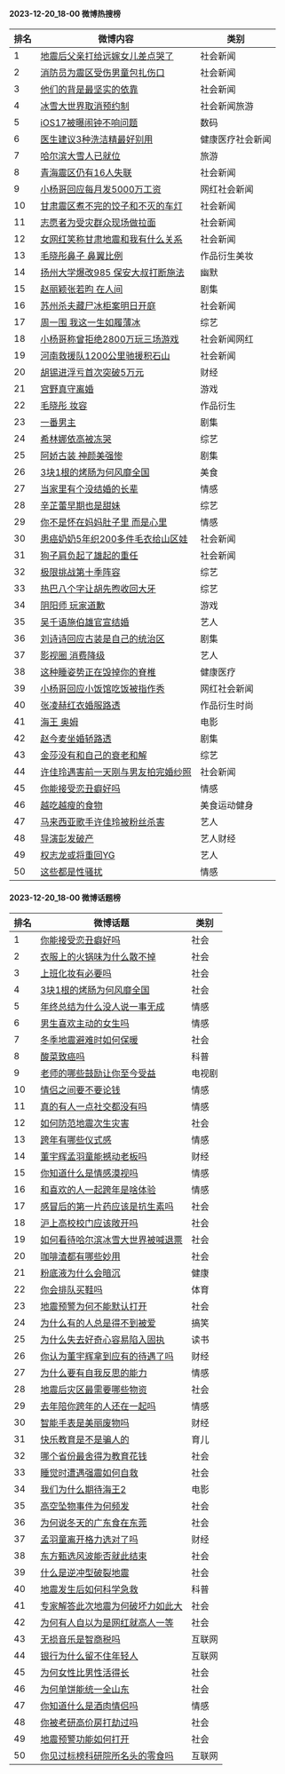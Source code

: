 #### 2023-12-20_18-00  微博热搜榜

| 排名 | 微博内容 | 类别 |
| --- | --- | --- |
| 1 | [地震后父亲打给远嫁女儿差点哭了](https://s.weibo.com/weibo?q=%23%E5%9C%B0%E9%9C%87%E5%90%8E%E7%88%B6%E4%BA%B2%E6%89%93%E7%BB%99%E8%BF%9C%E5%AB%81%E5%A5%B3%E5%84%BF%E5%B7%AE%E7%82%B9%E5%93%AD%E4%BA%86%23) | 社会新闻 |
| 2 | [消防员为震区受伤男童包扎伤口](https://s.weibo.com/weibo?q=%23%E6%B6%88%E9%98%B2%E5%91%98%E4%B8%BA%E9%9C%87%E5%8C%BA%E5%8F%97%E4%BC%A4%E7%94%B7%E7%AB%A5%E5%8C%85%E6%89%8E%E4%BC%A4%E5%8F%A3%23) | 社会新闻 |
| 3 | [他们的背是最坚实的依靠](https://s.weibo.com/weibo?q=%23%E4%BB%96%E4%BB%AC%E7%9A%84%E8%83%8C%E6%98%AF%E6%9C%80%E5%9D%9A%E5%AE%9E%E7%9A%84%E4%BE%9D%E9%9D%A0%23) | 社会新闻 |
| 4 | [冰雪大世界取消预约制](https://s.weibo.com/weibo?q=%23%E5%86%B0%E9%9B%AA%E5%A4%A7%E4%B8%96%E7%95%8C%E5%8F%96%E6%B6%88%E9%A2%84%E7%BA%A6%E5%88%B6%23) | 社会新闻旅游 |
| 5 | [iOS17被曝闹钟不响问题](https://s.weibo.com/weibo?q=%23iOS17%E8%A2%AB%E6%9B%9D%E9%97%B9%E9%92%9F%E4%B8%8D%E5%93%8D%E9%97%AE%E9%A2%98%23) | 数码 |
| 6 | [医生建议3种洗洁精最好别用](https://s.weibo.com/weibo?q=%23%E5%8C%BB%E7%94%9F%E5%BB%BA%E8%AE%AE3%E7%A7%8D%E6%B4%97%E6%B4%81%E7%B2%BE%E6%9C%80%E5%A5%BD%E5%88%AB%E7%94%A8%23) | 健康医疗社会新闻 |
| 7 | [哈尔滨大雪人已就位](https://s.weibo.com/weibo?q=%23%E5%93%88%E5%B0%94%E6%BB%A8%E5%A4%A7%E9%9B%AA%E4%BA%BA%E5%B7%B2%E5%B0%B1%E4%BD%8D%23) | 旅游 |
| 8 | [青海震区仍有16人失联](https://s.weibo.com/weibo?q=%23%E9%9D%92%E6%B5%B7%E9%9C%87%E5%8C%BA%E4%BB%8D%E6%9C%8916%E4%BA%BA%E5%A4%B1%E8%81%94%23) | 社会新闻 |
| 9 | [小杨哥回应每月发5000万工资](https://s.weibo.com/weibo?q=%23%E5%B0%8F%E6%9D%A8%E5%93%A5%E5%9B%9E%E5%BA%94%E6%AF%8F%E6%9C%88%E5%8F%915000%E4%B8%87%E5%B7%A5%E8%B5%84%23) | 网红社会新闻 |
| 10 | [甘肃震区煮不完的饺子和不灭的车灯](https://s.weibo.com/weibo?q=%23%E7%94%98%E8%82%83%E9%9C%87%E5%8C%BA%E7%85%AE%E4%B8%8D%E5%AE%8C%E7%9A%84%E9%A5%BA%E5%AD%90%E5%92%8C%E4%B8%8D%E7%81%AD%E7%9A%84%E8%BD%A6%E7%81%AF%23) | 社会新闻 |
| 11 | [志愿者为受灾群众现场做拉面](https://s.weibo.com/weibo?q=%23%E5%BF%97%E6%84%BF%E8%80%85%E4%B8%BA%E5%8F%97%E7%81%BE%E7%BE%A4%E4%BC%97%E7%8E%B0%E5%9C%BA%E5%81%9A%E6%8B%89%E9%9D%A2%23) | 社会新闻 |
| 12 | [女网红笑称甘肃地震和我有什么关系](https://s.weibo.com/weibo?q=%23%E5%A5%B3%E7%BD%91%E7%BA%A2%E7%AC%91%E7%A7%B0%E7%94%98%E8%82%83%E5%9C%B0%E9%9C%87%E5%92%8C%E6%88%91%E6%9C%89%E4%BB%80%E4%B9%88%E5%85%B3%E7%B3%BB%23) | 社会新闻 |
| 13 | [毛晓彤鼻子 鼻翼比例](https://s.weibo.com/weibo?q=%23%E6%AF%9B%E6%99%93%E5%BD%A4%E9%BC%BB%E5%AD%90%20%E9%BC%BB%E7%BF%BC%E6%AF%94%E4%BE%8B%23) | 作品衍生美妆 |
| 14 | [扬州大学爆改985 保安大叔打断施法](https://s.weibo.com/weibo?q=%23%E6%89%AC%E5%B7%9E%E5%A4%A7%E5%AD%A6%E7%88%86%E6%94%B9985%20%E4%BF%9D%E5%AE%89%E5%A4%A7%E5%8F%94%E6%89%93%E6%96%AD%E6%96%BD%E6%B3%95%23) | 幽默 |
| 15 | [赵丽颖张若昀 在人间](https://s.weibo.com/weibo?q=%23%E8%B5%B5%E4%B8%BD%E9%A2%96%E5%BC%A0%E8%8B%A5%E6%98%80%20%E5%9C%A8%E4%BA%BA%E9%97%B4%23) | 剧集 |
| 16 | [苏州杀夫藏尸冰柜案明日开庭](https://s.weibo.com/weibo?q=%23%E8%8B%8F%E5%B7%9E%E6%9D%80%E5%A4%AB%E8%97%8F%E5%B0%B8%E5%86%B0%E6%9F%9C%E6%A1%88%E6%98%8E%E6%97%A5%E5%BC%80%E5%BA%AD%23) | 社会新闻 |
| 17 | [周一围 我这一生如履薄冰](https://s.weibo.com/weibo?q=%23%E5%91%A8%E4%B8%80%E5%9B%B4%20%E6%88%91%E8%BF%99%E4%B8%80%E7%94%9F%E5%A6%82%E5%B1%A5%E8%96%84%E5%86%B0%23) | 综艺 |
| 18 | [小杨哥称曾拒绝2800万玩三场游戏](https://s.weibo.com/weibo?q=%23%E5%B0%8F%E6%9D%A8%E5%93%A5%E7%A7%B0%E6%9B%BE%E6%8B%92%E7%BB%9D2800%E4%B8%87%E7%8E%A9%E4%B8%89%E5%9C%BA%E6%B8%B8%E6%88%8F%23) | 社会新闻网红 |
| 19 | [河南救援队1200公里驰援积石山](https://s.weibo.com/weibo?q=%23%E6%B2%B3%E5%8D%97%E6%95%91%E6%8F%B4%E9%98%9F1200%E5%85%AC%E9%87%8C%E9%A9%B0%E6%8F%B4%E7%A7%AF%E7%9F%B3%E5%B1%B1%23) | 社会新闻 |
| 20 | [胡锡进浮亏首次突破5万元](https://s.weibo.com/weibo?q=%23%E8%83%A1%E9%94%A1%E8%BF%9B%E6%B5%AE%E4%BA%8F%E9%A6%96%E6%AC%A1%E7%AA%81%E7%A0%B45%E4%B8%87%E5%85%83%23) | 财经 |
| 21 | [宫野真守离婚](https://s.weibo.com/weibo?q=%23%E5%AE%AB%E9%87%8E%E7%9C%9F%E5%AE%88%E7%A6%BB%E5%A9%9A%23) | 游戏 |
| 22 | [毛晓彤 妆容](https://s.weibo.com/weibo?q=%23%E6%AF%9B%E6%99%93%E5%BD%A4%20%E5%A6%86%E5%AE%B9%23) | 作品衍生 |
| 23 | [一番男主](https://s.weibo.com/weibo?q=%23%E4%B8%80%E7%95%AA%E7%94%B7%E4%B8%BB%23) | 剧集 |
| 24 | [希林娜依高被冻哭](https://s.weibo.com/weibo?q=%23%E5%B8%8C%E6%9E%97%E5%A8%9C%E4%BE%9D%E9%AB%98%E8%A2%AB%E5%86%BB%E5%93%AD%23) | 综艺 |
| 25 | [阿娇古装 神颜美强惨](https://s.weibo.com/weibo?q=%23%E9%98%BF%E5%A8%87%E5%8F%A4%E8%A3%85%20%E7%A5%9E%E9%A2%9C%E7%BE%8E%E5%BC%BA%E6%83%A8%23) | 剧集 |
| 26 | [3块1根的烤肠为何风靡全国](https://s.weibo.com/weibo?q=%233%E5%9D%971%E6%A0%B9%E7%9A%84%E7%83%A4%E8%82%A0%E4%B8%BA%E4%BD%95%E9%A3%8E%E9%9D%A1%E5%85%A8%E5%9B%BD%23) | 美食 |
| 27 | [当家里有个没结婚的长辈](https://s.weibo.com/weibo?q=%23%E5%BD%93%E5%AE%B6%E9%87%8C%E6%9C%89%E4%B8%AA%E6%B2%A1%E7%BB%93%E5%A9%9A%E7%9A%84%E9%95%BF%E8%BE%88%23) | 情感 |
| 28 | [辛芷蕾早期也是甜妹](https://s.weibo.com/weibo?q=%23%E8%BE%9B%E8%8A%B7%E8%95%BE%E6%97%A9%E6%9C%9F%E4%B9%9F%E6%98%AF%E7%94%9C%E5%A6%B9%23) | 综艺 |
| 29 | [你不是怀在妈妈肚子里 而是心里](https://s.weibo.com/weibo?q=%23%E4%BD%A0%E4%B8%8D%E6%98%AF%E6%80%80%E5%9C%A8%E5%A6%88%E5%A6%88%E8%82%9A%E5%AD%90%E9%87%8C%20%E8%80%8C%E6%98%AF%E5%BF%83%E9%87%8C%23) | 情感 |
| 30 | [患癌奶奶5年织200多件毛衣给山区娃](https://s.weibo.com/weibo?q=%23%E6%82%A3%E7%99%8C%E5%A5%B6%E5%A5%B65%E5%B9%B4%E7%BB%87200%E5%A4%9A%E4%BB%B6%E6%AF%9B%E8%A1%A3%E7%BB%99%E5%B1%B1%E5%8C%BA%E5%A8%83%23) | 社会新闻 |
| 31 | [狗子肩负起了雄起的重任](https://s.weibo.com/weibo?q=%23%E7%8B%97%E5%AD%90%E8%82%A9%E8%B4%9F%E8%B5%B7%E4%BA%86%E9%9B%84%E8%B5%B7%E7%9A%84%E9%87%8D%E4%BB%BB%23) | 社会新闻 |
| 32 | [极限挑战第十季阵容](https://s.weibo.com/weibo?q=%23%E6%9E%81%E9%99%90%E6%8C%91%E6%88%98%E7%AC%AC%E5%8D%81%E5%AD%A3%E9%98%B5%E5%AE%B9%23) | 综艺 |
| 33 | [热巴八个字让胡先煦收回大牙](https://s.weibo.com/weibo?q=%23%E7%83%AD%E5%B7%B4%E5%85%AB%E4%B8%AA%E5%AD%97%E8%AE%A9%E8%83%A1%E5%85%88%E7%85%A6%E6%94%B6%E5%9B%9E%E5%A4%A7%E7%89%99%23) | 综艺 |
| 34 | [阴阳师 玩家道歉](https://s.weibo.com/weibo?q=%23%E9%98%B4%E9%98%B3%E5%B8%88%20%E7%8E%A9%E5%AE%B6%E9%81%93%E6%AD%89%23) | 游戏 |
| 35 | [吴千语施伯雄官宣结婚](https://s.weibo.com/weibo?q=%23%E5%90%B4%E5%8D%83%E8%AF%AD%E6%96%BD%E4%BC%AF%E9%9B%84%E5%AE%98%E5%AE%A3%E7%BB%93%E5%A9%9A%23) | 艺人 |
| 36 | [刘诗诗回应古装是自己的统治区](https://s.weibo.com/weibo?q=%23%E5%88%98%E8%AF%97%E8%AF%97%E5%9B%9E%E5%BA%94%E5%8F%A4%E8%A3%85%E6%98%AF%E8%87%AA%E5%B7%B1%E7%9A%84%E7%BB%9F%E6%B2%BB%E5%8C%BA%23) | 剧集 |
| 37 | [影视圈 消费降级](https://s.weibo.com/weibo?q=%23%E5%BD%B1%E8%A7%86%E5%9C%88%20%E6%B6%88%E8%B4%B9%E9%99%8D%E7%BA%A7%23) | 艺人 |
| 38 | [这种睡姿势正在毁掉你的脊椎](https://s.weibo.com/weibo?q=%23%E8%BF%99%E7%A7%8D%E7%9D%A1%E5%A7%BF%E5%8A%BF%E6%AD%A3%E5%9C%A8%E6%AF%81%E6%8E%89%E4%BD%A0%E7%9A%84%E8%84%8A%E6%A4%8E%23) | 健康医疗 |
| 39 | [小杨哥回应小饭馆吃饭被指作秀](https://s.weibo.com/weibo?q=%23%E5%B0%8F%E6%9D%A8%E5%93%A5%E5%9B%9E%E5%BA%94%E5%B0%8F%E9%A5%AD%E9%A6%86%E5%90%83%E9%A5%AD%E8%A2%AB%E6%8C%87%E4%BD%9C%E7%A7%80%23) | 网红社会新闻 |
| 40 | [张凌赫红衣婚服路透](https://s.weibo.com/weibo?q=%23%E5%BC%A0%E5%87%8C%E8%B5%AB%E7%BA%A2%E8%A1%A3%E5%A9%9A%E6%9C%8D%E8%B7%AF%E9%80%8F%23) | 作品衍生时尚 |
| 41 | [海王 奥姆](https://s.weibo.com/weibo?q=%23%E6%B5%B7%E7%8E%8B%20%E5%A5%A5%E5%A7%86%23) | 电影 |
| 42 | [赵今麦坐婚轿路透](https://s.weibo.com/weibo?q=%23%E8%B5%B5%E4%BB%8A%E9%BA%A6%E5%9D%90%E5%A9%9A%E8%BD%BF%E8%B7%AF%E9%80%8F%23) | 剧集 |
| 43 | [金莎没有和自己的衰老和解](https://s.weibo.com/weibo?q=%23%E9%87%91%E8%8E%8E%E6%B2%A1%E6%9C%89%E5%92%8C%E8%87%AA%E5%B7%B1%E7%9A%84%E8%A1%B0%E8%80%81%E5%92%8C%E8%A7%A3%23) | 综艺 |
| 44 | [许佳玲遇害前一天刚与男友拍完婚纱照](https://s.weibo.com/weibo?q=%23%E8%AE%B8%E4%BD%B3%E7%8E%B2%E9%81%87%E5%AE%B3%E5%89%8D%E4%B8%80%E5%A4%A9%E5%88%9A%E4%B8%8E%E7%94%B7%E5%8F%8B%E6%8B%8D%E5%AE%8C%E5%A9%9A%E7%BA%B1%E7%85%A7%23) | 社会新闻 |
| 45 | [你能接受恋丑癖好吗](https://s.weibo.com/weibo?q=%23%E4%BD%A0%E8%83%BD%E6%8E%A5%E5%8F%97%E6%81%8B%E4%B8%91%E7%99%96%E5%A5%BD%E5%90%97%23) | 情感 |
| 46 | [越吃越瘦的食物](https://s.weibo.com/weibo?q=%23%E8%B6%8A%E5%90%83%E8%B6%8A%E7%98%A6%E7%9A%84%E9%A3%9F%E7%89%A9%23) | 美食运动健身 |
| 47 | [马来西亚歌手许佳玲被粉丝杀害](https://s.weibo.com/weibo?q=%23%E9%A9%AC%E6%9D%A5%E8%A5%BF%E4%BA%9A%E6%AD%8C%E6%89%8B%E8%AE%B8%E4%BD%B3%E7%8E%B2%E8%A2%AB%E7%B2%89%E4%B8%9D%E6%9D%80%E5%AE%B3%23) | 艺人 |
| 48 | [导演彭发破产](https://s.weibo.com/weibo?q=%23%E5%AF%BC%E6%BC%94%E5%BD%AD%E5%8F%91%E7%A0%B4%E4%BA%A7%23) | 艺人财经 |
| 49 | [权志龙或将重回YG](https://s.weibo.com/weibo?q=%23%E6%9D%83%E5%BF%97%E9%BE%99%E6%88%96%E5%B0%86%E9%87%8D%E5%9B%9EYG%23) | 艺人 |
| 50 | [这些都是性骚扰](https://s.weibo.com/weibo?q=%23%E8%BF%99%E4%BA%9B%E9%83%BD%E6%98%AF%E6%80%A7%E9%AA%9A%E6%89%B0%23) | 情感 |
#### 2023-12-20_18-00  微博话题榜

| 排名 | 微博话题 | 类别 |
| --- | --- | --- |
| 1 | [你能接受恋丑癖好吗](https://s.weibo.com/weibo?q=%23%E4%BD%A0%E8%83%BD%E6%8E%A5%E5%8F%97%E6%81%8B%E4%B8%91%E7%99%96%E5%A5%BD%E5%90%97%23) | 社会|1 |
| 2 | [衣服上的火锅味为什么散不掉](https://s.weibo.com/weibo?q=%23%E8%A1%A3%E6%9C%8D%E4%B8%8A%E7%9A%84%E7%81%AB%E9%94%85%E5%91%B3%E4%B8%BA%E4%BB%80%E4%B9%88%E6%95%A3%E4%B8%8D%E6%8E%89%23) | 社会|1 |
| 3 | [上班化妆有必要吗](https://s.weibo.com/weibo?q=%23%E4%B8%8A%E7%8F%AD%E5%8C%96%E5%A6%86%E6%9C%89%E5%BF%85%E8%A6%81%E5%90%97%23) | 社会|1 |
| 4 | [3块1根的烤肠为何风靡全国](https://s.weibo.com/weibo?q=%233%E5%9D%971%E6%A0%B9%E7%9A%84%E7%83%A4%E8%82%A0%E4%B8%BA%E4%BD%95%E9%A3%8E%E9%9D%A1%E5%85%A8%E5%9B%BD%23) | 社会|1 |
| 5 | [年终总结为什么没人说一事无成](https://s.weibo.com/weibo?q=%23%E5%B9%B4%E7%BB%88%E6%80%BB%E7%BB%93%E4%B8%BA%E4%BB%80%E4%B9%88%E6%B2%A1%E4%BA%BA%E8%AF%B4%E4%B8%80%E4%BA%8B%E6%97%A0%E6%88%90%23) | 情感|5 |
| 6 | [男生喜欢主动的女生吗](https://s.weibo.com/weibo?q=%23%E7%94%B7%E7%94%9F%E5%96%9C%E6%AC%A2%E4%B8%BB%E5%8A%A8%E7%9A%84%E5%A5%B3%E7%94%9F%E5%90%97%23) | 情感|5 |
| 7 | [冬季地震避难时如何保暖](https://s.weibo.com/weibo?q=%23%E5%86%AC%E5%AD%A3%E5%9C%B0%E9%9C%87%E9%81%BF%E9%9A%BE%E6%97%B6%E5%A6%82%E4%BD%95%E4%BF%9D%E6%9A%96%23) | 社会|1 |
| 8 | [酸菜致癌吗](https://s.weibo.com/weibo?q=%23%E9%85%B8%E8%8F%9C%E8%87%B4%E7%99%8C%E5%90%97%23) | 科普|3 |
| 9 | [老师的哪些鼓励让你至今受益](https://s.weibo.com/weibo?q=%23%E8%80%81%E5%B8%88%E7%9A%84%E5%93%AA%E4%BA%9B%E9%BC%93%E5%8A%B1%E8%AE%A9%E4%BD%A0%E8%87%B3%E4%BB%8A%E5%8F%97%E7%9B%8A%23) | 电视剧|101-国产剧|101021 |
| 10 | [情侣之间要不要论钱](https://s.weibo.com/weibo?q=%23%E6%83%85%E4%BE%A3%E4%B9%8B%E9%97%B4%E8%A6%81%E4%B8%8D%E8%A6%81%E8%AE%BA%E9%92%B1%23) | 情感|5 |
| 11 | [真的有人一点社交都没有吗](https://s.weibo.com/weibo?q=%23%E7%9C%9F%E7%9A%84%E6%9C%89%E4%BA%BA%E4%B8%80%E7%82%B9%E7%A4%BE%E4%BA%A4%E9%83%BD%E6%B2%A1%E6%9C%89%E5%90%97%23) | 情感|5 |
| 12 | [如何防范地震次生灾害](https://s.weibo.com/weibo?q=%23%E5%A6%82%E4%BD%95%E9%98%B2%E8%8C%83%E5%9C%B0%E9%9C%87%E6%AC%A1%E7%94%9F%E7%81%BE%E5%AE%B3%23) | 社会|1 |
| 13 | [跨年有哪些仪式感](https://s.weibo.com/weibo?q=%23%E8%B7%A8%E5%B9%B4%E6%9C%89%E5%93%AA%E4%BA%9B%E4%BB%AA%E5%BC%8F%E6%84%9F%23) | 情感|5 |
| 14 | [董宇辉孟羽童能撼动老板吗](https://s.weibo.com/weibo?q=%23%E8%91%A3%E5%AE%87%E8%BE%89%E5%AD%9F%E7%BE%BD%E7%AB%A5%E8%83%BD%E6%92%BC%E5%8A%A8%E8%80%81%E6%9D%BF%E5%90%97%23) | 财经|7 |
| 15 | [你知道什么是情感漠视吗](https://s.weibo.com/weibo?q=%23%E4%BD%A0%E7%9F%A5%E9%81%93%E4%BB%80%E4%B9%88%E6%98%AF%E6%83%85%E6%84%9F%E6%BC%A0%E8%A7%86%E5%90%97%23) | 情感|5 |
| 16 | [和喜欢的人一起跨年是啥体验](https://s.weibo.com/weibo?q=%23%E5%92%8C%E5%96%9C%E6%AC%A2%E7%9A%84%E4%BA%BA%E4%B8%80%E8%B5%B7%E8%B7%A8%E5%B9%B4%E6%98%AF%E5%95%A5%E4%BD%93%E9%AA%8C%23) | 情感|5 |
| 17 | [感冒后的第一片药应该是抗生素吗](https://s.weibo.com/weibo?q=%23%E6%84%9F%E5%86%92%E5%90%8E%E7%9A%84%E7%AC%AC%E4%B8%80%E7%89%87%E8%8D%AF%E5%BA%94%E8%AF%A5%E6%98%AF%E6%8A%97%E7%94%9F%E7%B4%A0%E5%90%97%23) | 社会|1 |
| 18 | [沪上高校校门应该敞开吗](https://s.weibo.com/weibo?q=%23%E6%B2%AA%E4%B8%8A%E9%AB%98%E6%A0%A1%E6%A0%A1%E9%97%A8%E5%BA%94%E8%AF%A5%E6%95%9E%E5%BC%80%E5%90%97%23) | 社会|1 |
| 19 | [如何看待哈尔滨冰雪大世界被喊退票](https://s.weibo.com/weibo?q=%23%E5%A6%82%E4%BD%95%E7%9C%8B%E5%BE%85%E5%93%88%E5%B0%94%E6%BB%A8%E5%86%B0%E9%9B%AA%E5%A4%A7%E4%B8%96%E7%95%8C%E8%A2%AB%E5%96%8A%E9%80%80%E7%A5%A8%23) | 社会|1 |
| 20 | [咖啡渣都有哪些妙用](https://s.weibo.com/weibo?q=%23%E5%92%96%E5%95%A1%E6%B8%A3%E9%83%BD%E6%9C%89%E5%93%AA%E4%BA%9B%E5%A6%99%E7%94%A8%23) | 社会|1 |
| 21 | [粉底液为什么会暗沉](https://s.weibo.com/weibo?q=%23%E7%B2%89%E5%BA%95%E6%B6%B2%E4%B8%BA%E4%BB%80%E4%B9%88%E4%BC%9A%E6%9A%97%E6%B2%89%23) | 健康|113-医疗|113023 |
| 22 | [你会排队买鞋吗](https://s.weibo.com/weibo?q=%23%E4%BD%A0%E4%BC%9A%E6%8E%92%E9%98%9F%E4%B9%B0%E9%9E%8B%E5%90%97%23) | 体育|98 |
| 23 | [地震预警为何不能默认打开](https://s.weibo.com/weibo?q=%23%E5%9C%B0%E9%9C%87%E9%A2%84%E8%AD%A6%E4%B8%BA%E4%BD%95%E4%B8%8D%E8%83%BD%E9%BB%98%E8%AE%A4%E6%89%93%E5%BC%80%23) | 社会|1 |
| 24 | [为什么有的人总是得不到被爱](https://s.weibo.com/weibo?q=%23%E4%B8%BA%E4%BB%80%E4%B9%88%E6%9C%89%E7%9A%84%E4%BA%BA%E6%80%BB%E6%98%AF%E5%BE%97%E4%B8%8D%E5%88%B0%E8%A2%AB%E7%88%B1%23) | 搞笑|140 |
| 25 | [为什么失去好奇心容易陷入固执](https://s.weibo.com/weibo?q=%23%E4%B8%BA%E4%BB%80%E4%B9%88%E5%A4%B1%E5%8E%BB%E5%A5%BD%E5%A5%87%E5%BF%83%E5%AE%B9%E6%98%93%E9%99%B7%E5%85%A5%E5%9B%BA%E6%89%A7%23) | 读书|94 |
| 26 | [你认为董宇辉拿到应有的待遇了吗](https://s.weibo.com/weibo?q=%23%E4%BD%A0%E8%AE%A4%E4%B8%BA%E8%91%A3%E5%AE%87%E8%BE%89%E6%8B%BF%E5%88%B0%E5%BA%94%E6%9C%89%E7%9A%84%E5%BE%85%E9%81%87%E4%BA%86%E5%90%97%23) | 财经|7 |
| 27 | [为什么要有自我反思的能力](https://s.weibo.com/weibo?q=%23%E4%B8%BA%E4%BB%80%E4%B9%88%E8%A6%81%E6%9C%89%E8%87%AA%E6%88%91%E5%8F%8D%E6%80%9D%E7%9A%84%E8%83%BD%E5%8A%9B%23) | 情感|5 |
| 28 | [地震后灾区最需要哪些物资](https://s.weibo.com/weibo?q=%23%E5%9C%B0%E9%9C%87%E5%90%8E%E7%81%BE%E5%8C%BA%E6%9C%80%E9%9C%80%E8%A6%81%E5%93%AA%E4%BA%9B%E7%89%A9%E8%B5%84%23) | 社会|1 |
| 29 | [去年陪你跨年的人还在一起吗](https://s.weibo.com/weibo?q=%23%E5%8E%BB%E5%B9%B4%E9%99%AA%E4%BD%A0%E8%B7%A8%E5%B9%B4%E7%9A%84%E4%BA%BA%E8%BF%98%E5%9C%A8%E4%B8%80%E8%B5%B7%E5%90%97%23) | 情感|5 |
| 30 | [智能手表是美丽废物吗](https://s.weibo.com/weibo?q=%23%E6%99%BA%E8%83%BD%E6%89%8B%E8%A1%A8%E6%98%AF%E7%BE%8E%E4%B8%BD%E5%BA%9F%E7%89%A9%E5%90%97%23) | 财经|7 |
| 31 | [快乐教育是不是骗人的](https://s.weibo.com/weibo?q=%23%E5%BF%AB%E4%B9%90%E6%95%99%E8%82%B2%E6%98%AF%E4%B8%8D%E6%98%AF%E9%AA%97%E4%BA%BA%E7%9A%84%23) | 育儿|116 |
| 32 | [哪个省份最舍得为教育花钱](https://s.weibo.com/weibo?q=%23%E5%93%AA%E4%B8%AA%E7%9C%81%E4%BB%BD%E6%9C%80%E8%88%8D%E5%BE%97%E4%B8%BA%E6%95%99%E8%82%B2%E8%8A%B1%E9%92%B1%23) | 社会|1 |
| 33 | [睡觉时遭遇强震如何自救](https://s.weibo.com/weibo?q=%23%E7%9D%A1%E8%A7%89%E6%97%B6%E9%81%AD%E9%81%87%E5%BC%BA%E9%9C%87%E5%A6%82%E4%BD%95%E8%87%AA%E6%95%91%23) | 社会|1 |
| 34 | [我们为什么期待海王2](https://s.weibo.com/weibo?q=%23%E6%88%91%E4%BB%AC%E4%B8%BA%E4%BB%80%E4%B9%88%E6%9C%9F%E5%BE%85%E6%B5%B7%E7%8E%8B2%23) | 电影|100-美国电影|100005 |
| 35 | [高空坠物事件为何频发](https://s.weibo.com/weibo?q=%23%E9%AB%98%E7%A9%BA%E5%9D%A0%E7%89%A9%E4%BA%8B%E4%BB%B6%E4%B8%BA%E4%BD%95%E9%A2%91%E5%8F%91%23) | 社会|1 |
| 36 | [为何说冬天的广东食在东莞](https://s.weibo.com/weibo?q=%23%E4%B8%BA%E4%BD%95%E8%AF%B4%E5%86%AC%E5%A4%A9%E7%9A%84%E5%B9%BF%E4%B8%9C%E9%A3%9F%E5%9C%A8%E4%B8%9C%E8%8E%9E%23) | 社会|1 |
| 37 | [孟羽童离开格力选对了吗](https://s.weibo.com/weibo?q=%23%E5%AD%9F%E7%BE%BD%E7%AB%A5%E7%A6%BB%E5%BC%80%E6%A0%BC%E5%8A%9B%E9%80%89%E5%AF%B9%E4%BA%86%E5%90%97%23) | 财经|7 |
| 38 | [东方甄选风波能否就此结束](https://s.weibo.com/weibo?q=%23%E4%B8%9C%E6%96%B9%E7%94%84%E9%80%89%E9%A3%8E%E6%B3%A2%E8%83%BD%E5%90%A6%E5%B0%B1%E6%AD%A4%E7%BB%93%E6%9D%9F%23) | 社会|1 |
| 39 | [什么是逆冲型破裂地震](https://s.weibo.com/weibo?q=%23%E4%BB%80%E4%B9%88%E6%98%AF%E9%80%86%E5%86%B2%E5%9E%8B%E7%A0%B4%E8%A3%82%E5%9C%B0%E9%9C%87%23) | 社会|1 |
| 40 | [地震发生后如何科学急救](https://s.weibo.com/weibo?q=%23%E5%9C%B0%E9%9C%87%E5%8F%91%E7%94%9F%E5%90%8E%E5%A6%82%E4%BD%95%E7%A7%91%E5%AD%A6%E6%80%A5%E6%95%91%23) | 科普|3 |
| 41 | [专家解答此次地震为何破坏力如此大](https://s.weibo.com/weibo?q=%23%E4%B8%93%E5%AE%B6%E8%A7%A3%E7%AD%94%E6%AD%A4%E6%AC%A1%E5%9C%B0%E9%9C%87%E4%B8%BA%E4%BD%95%E7%A0%B4%E5%9D%8F%E5%8A%9B%E5%A6%82%E6%AD%A4%E5%A4%A7%23) | 社会|1 |
| 42 | [为何有人自以为是网红就高人一等](https://s.weibo.com/weibo?q=%23%E4%B8%BA%E4%BD%95%E6%9C%89%E4%BA%BA%E8%87%AA%E4%BB%A5%E4%B8%BA%E6%98%AF%E7%BD%91%E7%BA%A2%E5%B0%B1%E9%AB%98%E4%BA%BA%E4%B8%80%E7%AD%89%23) | 社会|1 |
| 43 | [无损音乐是智商税吗](https://s.weibo.com/weibo?q=%23%E6%97%A0%E6%8D%9F%E9%9F%B3%E4%B9%90%E6%98%AF%E6%99%BA%E5%95%86%E7%A8%8E%E5%90%97%23) | 互联网|138 |
| 44 | [银行为什么留不住年轻人](https://s.weibo.com/weibo?q=%23%E9%93%B6%E8%A1%8C%E4%B8%BA%E4%BB%80%E4%B9%88%E7%95%99%E4%B8%8D%E4%BD%8F%E5%B9%B4%E8%BD%BB%E4%BA%BA%23) | 互联网|138 |
| 45 | [为何女性比男性活得长](https://s.weibo.com/weibo?q=%23%E4%B8%BA%E4%BD%95%E5%A5%B3%E6%80%A7%E6%AF%94%E7%94%B7%E6%80%A7%E6%B4%BB%E5%BE%97%E9%95%BF%23) | 社会|1 |
| 46 | [为何单饼能统一全山东](https://s.weibo.com/weibo?q=%23%E4%B8%BA%E4%BD%95%E5%8D%95%E9%A5%BC%E8%83%BD%E7%BB%9F%E4%B8%80%E5%85%A8%E5%B1%B1%E4%B8%9C%23) | 社会|1 |
| 47 | [你知道什么是酒肉情侣吗](https://s.weibo.com/weibo?q=%23%E4%BD%A0%E7%9F%A5%E9%81%93%E4%BB%80%E4%B9%88%E6%98%AF%E9%85%92%E8%82%89%E6%83%85%E4%BE%A3%E5%90%97%23) | 情感|5 |
| 48 | [你被考研高价房打劫过吗](https://s.weibo.com/weibo?q=%23%E4%BD%A0%E8%A2%AB%E8%80%83%E7%A0%94%E9%AB%98%E4%BB%B7%E6%88%BF%E6%89%93%E5%8A%AB%E8%BF%87%E5%90%97%23) | 社会|1 |
| 49 | [地震预警功能如何打开](https://s.weibo.com/weibo?q=%23%E5%9C%B0%E9%9C%87%E9%A2%84%E8%AD%A6%E5%8A%9F%E8%83%BD%E5%A6%82%E4%BD%95%E6%89%93%E5%BC%80%23) | 社会|1 |
| 50 | [你见过标榜科研院所名头的零食吗](https://s.weibo.com/weibo?q=%23%E4%BD%A0%E8%A7%81%E8%BF%87%E6%A0%87%E6%A6%9C%E7%A7%91%E7%A0%94%E9%99%A2%E6%89%80%E5%90%8D%E5%A4%B4%E7%9A%84%E9%9B%B6%E9%A3%9F%E5%90%97%23) | 互联网|138 |
